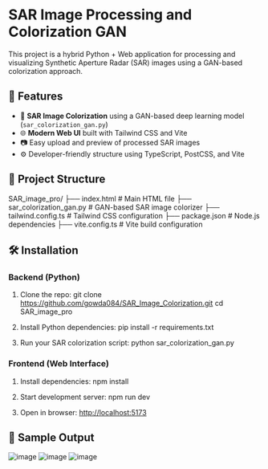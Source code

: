 # SAR Image Processing and Colorization GAN

This project is a hybrid Python + Web application for processing and visualizing Synthetic Aperture Radar (SAR) images using a GAN-based colorization approach.

## 🚀 Features

- 🎨 **SAR Image Colorization** using a GAN-based deep learning model (`sar_colorization_gan.py`)
- 🌐 **Modern Web UI** built with Tailwind CSS and Vite
- 📷 Easy upload and preview of processed SAR images
- ⚙️ Developer-friendly structure using TypeScript, PostCSS, and Vite

## 📁 Project Structure

SAR_image_pro/
├── index.html # Main HTML file
├── sar_colorization_gan.py # GAN-based SAR image colorizer
├── tailwind.config.ts # Tailwind CSS configuration
├── package.json # Node.js dependencies
├── vite.config.ts # Vite build configuration


## 🛠️ Installation

### Backend (Python)

1. Clone the repo:
    git clone https://github.com/gowda084/SAR_Image_Colorization.git
    cd SAR_image_pro
  
2. Install Python dependencies:
    pip install -r requirements.txt  

3. Run your SAR colorization script:
    python sar_colorization_gan.py

### Frontend (Web Interface)

1. Install dependencies:
    npm install

2. Start development server:
    npm run dev
   
3. Open in browser: [http://localhost:5173](http://localhost:5173)

## 📸 Sample Output

![image](https://github.com/user-attachments/assets/e5bbebe2-b3a3-433a-87d7-7271d05ea0da)
![image](https://github.com/user-attachments/assets/6c230c25-31eb-4bd7-9cc2-aac6581d983a)
![image](https://github.com/user-attachments/assets/ffe30893-256c-4f6e-85cb-4534fbc0952e)






